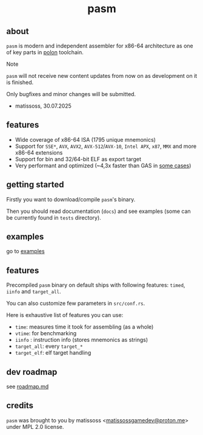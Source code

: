 <div align=center>
    <h1>pasm</h1>
</div>

## about

`pasm` is modern and independent assembler for x86-64 architecture as one of key parts in [polon](https://github.com/Matissoss/polon) toolchain.

> [!NOTE]
> `pasm` will not receive new content updates from now on as development on it is finished.
>
> Only bugfixes and minor changes will be submitted.
> - matissoss, 30.07.2025

## features

- Wide coverage of x86-64 ISA (1795 unique mnemonics)
- Support for `SSE*`, `AVX`, `AVX2`, `AVX-512`/`AVX-10`, `Intel APX`, `x87`, `MMX` and more x86-64 extensions
- Support for bin and 32/64-bit ELF as export target
- Very performant and optimized (~4,3x faster than GAS in [some cases](perf.md))

## getting started

Firstly you want to download/compile `pasm`'s binary.

Then you should read documentation (`docs`) and see examples (some can be currently found in `tests` directory).

## examples

go to [examples](examples)

## features

Precompiled `pasm` binary on default ships with following features: `timed`, `iinfo` and `target_all`.

You can also customize few parameters in `src/conf.rs`.

Here is exhaustive list of features you can use:

- `time`: measures time it took for assembling (as a whole)
- `vtime`: for benchmarking
- `iinfo` : instruction info (stores mnemonics as strings)
- `target_all`: every `target_*`
- `target_elf`: elf target handling

## dev roadmap

see [roadmap.md](roadmap.md)

## credits

`pasm` was brought to you by matissoss \<matissossgamedev@proton.me> under MPL 2.0 license.

